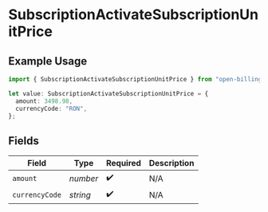 # SubscriptionActivateSubscriptionUnitPrice

## Example Usage

```typescript
import { SubscriptionActivateSubscriptionUnitPrice } from "open-billing/models/operations";

let value: SubscriptionActivateSubscriptionUnitPrice = {
  amount: 3498.98,
  currencyCode: "RON",
};
```

## Fields

| Field              | Type               | Required           | Description        |
| ------------------ | ------------------ | ------------------ | ------------------ |
| `amount`           | *number*           | :heavy_check_mark: | N/A                |
| `currencyCode`     | *string*           | :heavy_check_mark: | N/A                |